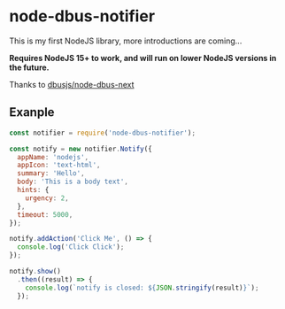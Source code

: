 # node-dbus-notifier

This is my first NodeJS library, more introductions are coming...

**Requires NodeJS 15+ to work, and will run on lower NodeJS versions in the future.**

Thanks to [dbusjs/node-dbus-next](https://github.com/dbusjs/node-dbus-next)

## Exanple
```js
const notifier = require('node-dbus-notifier');

const notify = new notifier.Notify({
  appName: 'nodejs',
  appIcon: 'text-html',
  summary: 'Hello',
  body: 'This is a body text',
  hints: {
    urgency: 2,
  },
  timeout: 5000,
});

notify.addAction('Click Me', () => {
  console.log('Click Click');
});

notify.show()
  .then((result) => {
    console.log(`notify is closed: ${JSON.stringify(result)}`);
  });
```
